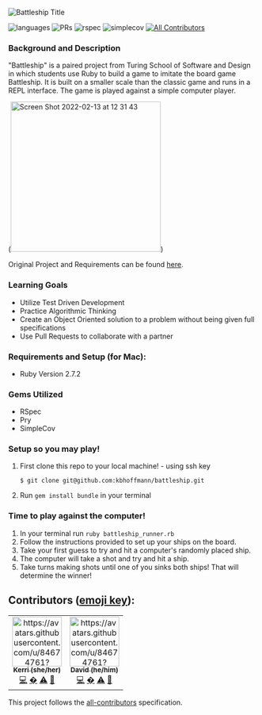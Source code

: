 ![Battleship Title](https://encrypted-tbn0.gstatic.com/images?q=tbn:ANd9GcQaVdGbtbXRVW5mHTPMPIYLr4hCykCEmSUGCueLF_dU1j0iFD4m1z1sXRvvPIFx8qrZV1Q&usqp=CAU)


![languages](https://img.shields.io/github/languages/top/kbhoffmann/battleship?color=red)
![PRs](https://img.shields.io/github/issues-pr-closed/dkassin/battleship)
![rspec](https://img.shields.io/gem/v/rspec?color=blue&label=rspec)
![simplecov](https://img.shields.io/gem/v/simplecov?color=blue&label=simplecov) <!-- ALL-CONTRIBUTORS-BADGE:START - Do not remove or modify this section -->
[![All Contributors](https://img.shields.io/badge/contributors-2-orange.svg?style=flat)](#contributors-)
<!-- ALL-CONTRIBUTORS-BADGE:END -->

### Background and Description
"Battleship" is a paired project from Turing School of Software and Design in which students use Ruby to build a game to imitate the board game Battleship. It is built on a smaller scale than the classic game and runs in a REPL interface. The game is played against a simple computer player. 

(<img width="303" alt="Screen Shot 2022-02-13 at 12 31 43" src="https://user-images.githubusercontent.com/84674761/153771511-71e949f0-f410-4707-8a71-6b83d1bf91e9.png">)

Original Project and Requirements can be found [here](https://github.com/turingschool-examples/battleship).

### Learning Goals
  * Utilize Test Driven Development
  * Practice Algorithmic Thinking
  * Create an Object Oriented solution to a problem without being given full specifications
  * Use Pull Requests to collaborate with a partner


### Requirements and Setup (for Mac):
  * Ruby Version 2.7.2


### Gems Utilized
  * RSpec
  * Pry
  * SimpleCov

### Setup so you may play!
  1. First clone this repo to your local machine!
    - using ssh key <br>
      ```shell
      $ git clone git@github.com:kbhoffmann/battleship.git
      ```
  2. Run ```gem install bundle``` in your terminal

### Time to play against the computer!
  1) In your terminal run `ruby battleship_runner.rb`
  2) Follow the instructions provided to set up your ships on the board.
  3) Take your first guess to try and hit a computer's randomly placed ship.
  4) The computer will take a shot and try and hit a ship.
  5) Take turns making shots until one of you sinks both ships!  That will determine the winner!

## **Contributors** ([emoji key](https://allcontributors.org/docs/en/emoji-key)):

<!-- ALL-CONTRIBUTORS-LIST:START - Do not remove or modify this section -->
<!-- prettier-ignore-start -->
<!-- markdownlint-disable -->
<table>
  <tr>
    <td align="center"><a href="https://github.com/kbhoffmann"><img src="https://avatars.githubusercontent.com/u/84674761?s=400&u=c9fbc381c9da0cff613eeaa15e2e9f38106dedc4&v=4" width="100px;" alt="https://avatars.githubusercontent.com/u/84674761?s=400&u=c9fbc381c9da0cff613eeaa15e2e9f38106dedc4&v=4"/><br /><sub><b>Kerri (she/her)</b></sub></a><br /><a href="https://github.com/kbhoffmann/battleship/commits?author=kbhoffmann" title="Code">💻</a> <a href="#ideas-kbhoffmann" title="Ideas, Planning, & Feedback">�</a> <a href="https://github.com/kbhoffmann/battleship/commits?author=kbhoffmann" title="Tests">⚠️</a> <a href="https://github.com/kbhoffmann/battleship/pulls?q=is%3Apr+reviewed-by%3kbhoffmann" title="Reviewed Pull Requests">👀</a></td>
    <td align="center"><a href="https://github.com/dkassin"><img src="" width="100px;" alt="https://avatars.githubusercontent.com/u/84674761?s=400&u=c9fbc381c9da0cff613eeaa15e2e9f38106dedc4&v=4"/><br /><sub><b>David (he/him)</b></sub></a><br /><a href="https://github.com/dkassin/battleship/commits?author=kbhoffmann" title="Code">💻</a> <a href="#ideas-kbhoffmann" title="Ideas, Planning, & Feedback">�</a> <a href="https://github.com/kbhoffmann/battleship/commits?author=kbhoffmann" title="Tests">⚠️</a> <a href="https://github.com/kbhoffmann/battleship/pulls?q=is%3Apr+reviewed-by%3kbhoffmann" title="Reviewed Pull Requests">👀</a></td>
</table>

<!-- markdownlint-restore -->
<!-- prettier-ignore-end -->

<!-- ALL-CONTRIBUTORS-LIST:END -->

This project follows the [all-contributors](https://github.com/all-contributors/all-contributors) specification.
<!--

